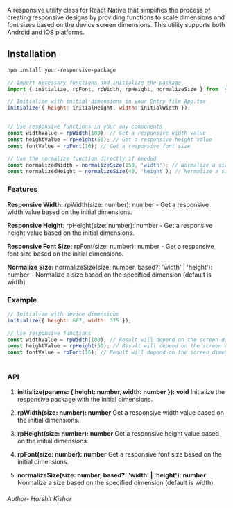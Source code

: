 
A responsive utility class for React Native that simplifies the process of creating responsive designs by providing functions to scale dimensions and font sizes based on the device screen dimensions. This utility supports both Android and iOS platforms.

## Installation

```bash
npm install your-responsive-package
```

```javascript
// Import necessary functions and initialize the package
import { initialize, rpFont, rpWidth, rpHeight, normalizeSize } from 'your-responsive-package';

// Initialize with initial dimensions in your Entry file App.tsx
initialize({ height: initialHeight, width: initialWidth });


// Use responsive functions in your any components
const widthValue = rpWidth(100); // Get a responsive width value
const heightValue = rpHeight(50); // Get a responsive height value
const fontValue = rpFont(16); // Get a responsive font size

// Use the normalize function directly if needed
const normalizedWidth = normalizeSize(150, 'width'); // Normalize a size based on width
const normalizedHeight = normalizeSize(40, 'height'); // Normalize a size based on height

```


### Features
**Responsive Width:** rpWidth(size: number): number - Get a responsive width value based on the initial dimensions.

**Responsive Height**: rpHeight(size: number): number - Get a responsive height value based on the initial dimensions.

**Responsive Font Size:** rpFont(size: number): number - Get a responsive font size based on the initial dimensions.

**Normalize Size:** normalizeSize(size: number, based?: 'width' | 'height'): number - Normalize a size based on the specified dimension (default is width).


### Example

```javascript
// Initialize with device dimensions
initialize({ height: 667, width: 375 });

// Use responsive functions
const widthValue = rpWidth(100); // Result will depend on the screen dimensions
const heightValue = rpHeight(50); // Result will depend on the screen dimensions
const fontValue = rpFont(16); // Result will depend on the screen dimensions
 
```


### API

1. **initialize(params: { height: number, width: number }): void**
Initialize the responsive package with the initial dimensions.

2. **rpWidth(size: number): number**
Get a responsive width value based on the initial dimensions.

3. **rpHeight(size: number): number**
Get a responsive height value based on the initial dimensions.

4. **rpFont(size: number): number**
Get a responsive font size based on the initial dimensions.

5. **normalizeSize(size: number, based?: 'width' | 'height'): number**
Normalize a size based on the specified dimension (default is width).


###### Author- Harshit Kishor